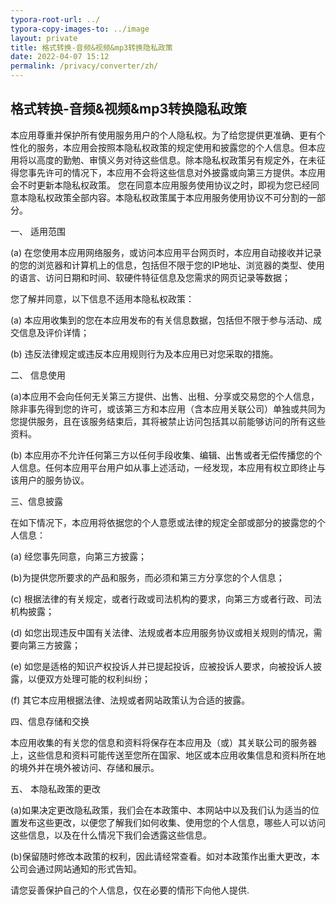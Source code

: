 ```yaml
---
typora-root-url: ../
typora-copy-images-to: ../image
layout: private
title: 格式转换-音频&视频&mp3转换隐私政策
date: 2022-04-07 15:12
permalink: /privacy/converter/zh/
---
```


## 格式转换-音频&视频&mp3转换隐私政策

本应用尊重并保护所有使用服务用户的个人隐私权。为了给您提供更准确、更有个性化的服务，本应用会按照本隐私权政策的规定使用和披露您的个人信息。但本应用将以高度的勤勉、审慎义务对待这些信息。除本隐私权政策另有规定外，在未征得您事先许可的情况下，本应用不会将这些信息对外披露或向第三方提供。本应用会不时更新本隐私权政策。 您在同意本应用服务使用协议之时，即视为您已经同意本隐私权政策全部内容。本隐私权政策属于本应用服务使用协议不可分割的一部分。

一、 适用范围

(a) 在您使用本应用网络服务，或访问本应用平台网页时，本应用自动接收并记录的您的浏览器和计算机上的信息，包括但不限于您的IP地址、浏览器的类型、使用的语言、访问日期和时间、软硬件特征信息及您需求的网页记录等数据；

您了解并同意，以下信息不适用本隐私权政策：

(a) 本应用收集到的您在本应用发布的有关信息数据，包括但不限于参与活动、成交信息及评价详情；

(b) 违反法律规定或违反本应用规则行为及本应用已对您采取的措施。

二、 信息使用

(a)本应用不会向任何无关第三方提供、出售、出租、分享或交易您的个人信息，除非事先得到您的许可，或该第三方和本应用（含本应用关联公司）单独或共同为您提供服务，且在该服务结束后，其将被禁止访问包括其以前能够访问的所有这些资料。

(b) 本应用亦不允许任何第三方以任何手段收集、编辑、出售或者无偿传播您的个人信息。任何本应用平台用户如从事上述活动，一经发现，本应用有权立即终止与该用户的服务协议。

三、信息披露

在如下情况下，本应用将依据您的个人意愿或法律的规定全部或部分的披露您的个人信息：

(a) 经您事先同意，向第三方披露；

(b)为提供您所要求的产品和服务，而必须和第三方分享您的个人信息；

(c) 根据法律的有关规定，或者行政或司法机构的要求，向第三方或者行政、司法机构披露；

(d) 如您出现违反中国有关法律、法规或者本应用服务协议或相关规则的情况，需要向第三方披露；

(e) 如您是适格的知识产权投诉人并已提起投诉，应被投诉人要求，向被投诉人披露，以便双方处理可能的权利纠纷；

(f) 其它本应用根据法律、法规或者网站政策认为合适的披露。

四、信息存储和交换

本应用收集的有关您的信息和资料将保存在本应用及（或）其关联公司的服务器上，这些信息和资料可能传送至您所在国家、地区或本应用收集信息和资料所在地的境外并在境外被访问、存储和展示。

五、 本隐私政策的更改

(a)如果决定更改隐私政策，我们会在本政策中、本网站中以及我们认为适当的位置发布这些更改，以便您了解我们如何收集、使用您的个人信息，哪些人可以访问这些信息，以及在什么情况下我们会透露这些信息。

(b)保留随时修改本政策的权利，因此请经常查看。如对本政策作出重大更改，本公司会通过网站通知的形式告知。

请您妥善保护自己的个人信息，仅在必要的情形下向他人提供.

